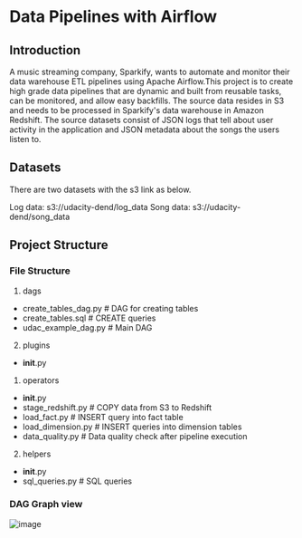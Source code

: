 # Data Pipelines with Airflow

## Introduction

A music streaming company, Sparkify, wants to automate and monitor their data warehouse ETL pipelines using Apache Airflow.This project is to create high grade data pipelines that are dynamic and built from reusable tasks, can be monitored, and allow easy backfills. The source data resides in S3 and needs to be processed in Sparkify's data warehouse in Amazon Redshift. The source datasets consist of JSON logs that tell about user activity in the application and JSON metadata about the songs the users listen to.

## Datasets
There are two datasets with the s3 link as below.

Log data: s3://udacity-dend/log_data
Song data: s3://udacity-dend/song_data

## Project Structure

### File Structure

1. dags
 - create_tables_dag.py   # DAG for creating tables 
 - create_tables.sql      # CREATE queries
 - udac_example_dag.py    # Main DAG 
 
2. plugins
 - __init__.py
 1. operators
 - __init__.py          
 - stage_redshift.py    # COPY data from S3 to Redshift
 - load_fact.py         # INSERT query into fact table
 - load_dimension.py    # INSERT queries into dimension tables
 -  data_quality.py     # Data quality check after pipeline execution
 2. helpers
 - __init__.py
 - sql_queries.py       # SQL queries 

### DAG Graph view

![image](https://user-images.githubusercontent.com/31400832/181036869-b6a3ef2e-42f1-4fb6-9394-7df1c858d6a9.png)

